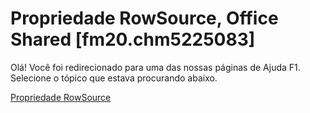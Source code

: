 
# Propriedade RowSource, Office Shared [fm20.chm5225083]

Olá! Você foi redirecionado para uma das nossas páginas de Ajuda F1. Selecione o tópico que estava procurando abaixo.

[Propriedade RowSource](http://msdn.microsoft.com/library/13e863a3-c28e-5aba-04b1-03e04c107614%28Office.15%29.aspx)
